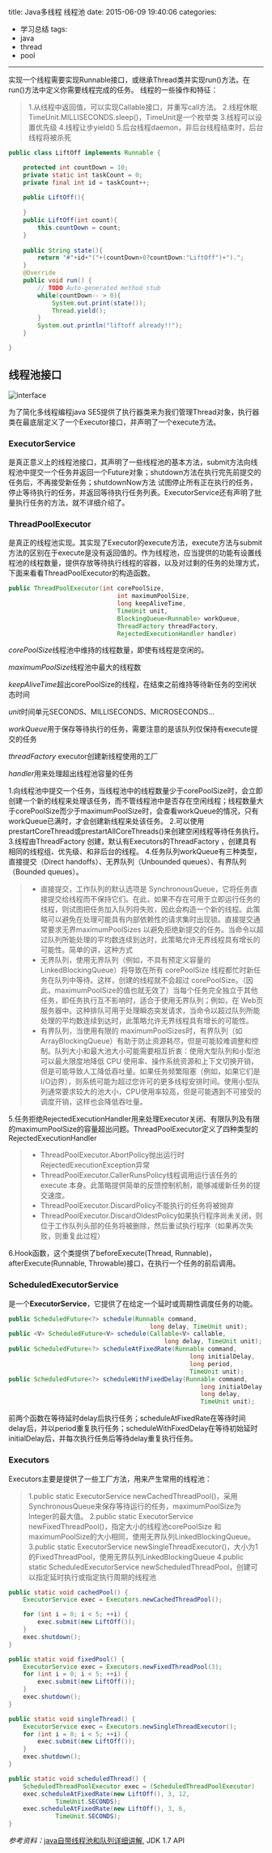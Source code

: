 title: Java多线程 线程池
date: 2015-06-09 19:40:06
categories:
- 学习总结
tags:
- java
- thread
- pool
---

实现一个线程需要实现Runnable接口，或继承Thread类并实现run()方法。在run()方法中定义你需要线程完成的任务。
线程的一些操作和特征：

> 1.从线程中返回值，可以实现Callable接口，并重写call方法。
2.线程休眠TimeUnit.MILLISECONDS.sleep()，TimeUnit是一个枚举类
3.线程可以设置优先级
4.线程让步yield()
5.后台线程daemon，非后台线程结束时，后台线程将被杀死

<!-- more -->

```java
public class LiftOff implements Runnable {

    protected int countDown = 10;
    private static int taskCount = 0;
    private final int id = taskCount++;
    
    public LiftOff(){
        
    }
    public LiftOff(int count){
        this.countDown = count;
    }
    
    public String state(){
        return "#"+id+"("+(countDown>0?countDown:"LiftOff")+").";
    }
    @Override
    public void run() {
        // TODO Auto-generated method stub
        while(countDown-- > 0){
            System.out.print(state());
            Thread.yield();
        }
        System.out.println("liftoff already!!");
    }

}
```
## 线程池接口
![interface](../img/thread/interface.jpg)

为了简化多线程编程java SE5提供了执行器类来为我们管理Thread对象，执行器类在最底层定义了一个Executor接口，并声明了一个execute方法。

### ExecutorService
是真正意义上的线程池接口，其声明了一些线程池的基本方法，submit方法向线程池中提交一个任务并返回一个Future对象；shutdown方法在执行完先前提交的任务后，不再接受新任务；shutdownNow方法 试图停止所有正在执行的任务，停止等待执行的任务，并返回等待执行任务列表。ExecutorService还有声明了批量执行任务的方法，就不详细介绍了。

### ThreadPoolExecutor
是真正的线程池实现。其实现了Executor的execute方法，execute方法与submit方法的区别在于execute是没有返回值的。作为线程池，应当提供的功能有设置线程池的线程数量，提供存放等待执行线程的容器，以及对过剩的任务的处理方式，下面来看看ThreadPoolExecutor的构造函数。
```java
public ThreadPoolExecutor(int corePoolSize,
                              int maximumPoolSize,
                              long keepAliveTime,
                              TimeUnit unit,
                              BlockingQueue<Runnable> workQueue,
                              ThreadFactory threadFactory,
                              RejectedExecutionHandler handler)
```

*corePoolSize*线程池中维持的线程数量，即使有线程是空闲的。

*maximumPoolSize*线程池中最大的线程数

*keepAliveTime*超出corePoolSize的线程，在结束之前维持等待新任务的空闲状态时间

*unit*时间单元SECONDS、MILLISECONDS、MICROSECONDS…

*workQueue*用于保存等待执行的任务，需要注意的是该队列仅保持有execute提交的任务

*threadFactory* executor创建新线程使用的工厂

*handler*用来处理超出线程池容量的任务

1.向线程池中提交一个任务，当线程池中的线程数量少于corePoolSize时，会立即创建一个新的线程来处理该任务，而不管线程池中是否存在空闲线程；线程数量大于corePoolSize而少于maximumPoolSize时，会查看workQueue的情况，只有workQueue已满时，才会创建新线程来处该任务。
2.可以使用prestartCoreThread或prestartAllCoreThreads()来创建空闲线程等待任务执行。
3.线程由ThreadFactory 创建，默认有Executors的ThreadFactory ，创建具有相同的线程组、优先级、和非后台的线程。
4.任务队列workQueue有三种类型，直接提交（Direct handoffs）、无界队列（Unbounded queues）、有界队列（Bounded queues）。

> - 直接提交，工作队列的默认选项是 SynchronousQueue，它将任务直接提交给线程而不保持它们。在此，如果不存在可用于立即运行任务的线程，则试图把任务加入队列将失败，因此会构造一个新的线程。此策略可以避免在处理可能具有内部依赖性的请求集时出现锁。直接提交通常要求无界maximumPoolSizes 以避免拒绝新提交的任务。当命令以超过队列所能处理的平均数连续到达时，此策略允许无界线程具有增长的可能性。简单的讲，这种方式
> - 无界队列，使用无界队列（例如，不具有预定义容量的 LinkedBlockingQueue）将导致在所有 corePoolSize 线程都忙时新任务在队列中等待。这样，创建的线程就不会超过 corePoolSize。（因此，maximumPoolSize的值也就无效了）当每个任务完全独立于其他任务，即任务执行互不影响时，适合于使用无界队列；例如，在 Web页服务器中。这种排队可用于处理瞬态突发请求，当命令以超过队列所能处理的平均数连续到达时，此策略允许无界线程具有增长的可能性。
> - 有界队列，当使用有限的 maximumPoolSizes时，有界队列（如 ArrayBlockingQueue）有助于防止资源耗尽，但是可能较难调整和控制。队列大小和最大池大小可能需要相互折衷：使用大型队列和小型池可以最大限度地降低 CPU 使用率、操作系统资源和上下文切换开销，但是可能导致人工降低吞吐量。如果任务频繁阻塞（例如，如果它们是 I/O边界），则系统可能为超过您许可的更多线程安排时间。使用小型队列通常要求较大的池大小，CPU使用率较高，但是可能遇到不可接受的调度开销，这样也会降低吞吐量。

5.任务拒绝RejectedExecutionHandler用来处理Executor关闭、有限队列及有限的maximumPoolSize的容量超出问题。ThreadPoolExecutor定义了四种类型的RejectedExecutionHandler
> - ThreadPoolExecutor.AbortPolicy抛出运行时RejectedExecutionException异常
> - ThreadPoolExecutor.CallerRunsPolicy线程调用运行该任务的 execute 本身。此策略提供简单的反馈控制机制，能够减缓新任务的提交速度。
> - ThreadPoolExecutor.DiscardPolicy不能执行的任务将被抛弃
> - ThreadPoolExecutor.DiscardOldestPolicy如果执行程序尚未关闭，则位于工作队列头部的任务将被删除，然后重试执行程序（如果再次失败，则重复此过程）

6.Hook函数，这个类提供了beforeExecute(Thread, Runnable)，afterExecute(Runnable, Throwable)接口，在执行一个任务的前后调用。

### ScheduledExecutorService
是一个**ExecutorService**，它提供了在给定一个延时或周期性调度任务的功能。
```java
public ScheduledFuture<?> schedule(Runnable command,
                                       long delay, TimeUnit unit);
public <V> ScheduledFuture<V> schedule(Callable<V> callable,
                                           long delay, TimeUnit unit);
public ScheduledFuture<?> scheduleAtFixedRate(Runnable command,
                                                  long initialDelay,
                                                  long period,
                                                  TimeUnit unit);
public ScheduledFuture<?> scheduleWithFixedDelay(Runnable command,
                                                     long initialDelay,
                                                     long delay,
                                                     TimeUnit unit);
```

前两个函数在等待延时delay后执行任务；scheduleAtFixedRate在等待时间delay后，并以period重复执行任务；scheduleWithFixedDelay在等待初始延时initialDelay后，并每次执行任务后等待delay重复执行任务。

### Executors
Executors主要是提供了一些工厂方法，用来产生常用的线程池：

> 1.public static ExecutorService newCachedThreadPool()，采用SynchronousQueue来保存等待运行的任务，maximumPoolSize为Integer的最大值。
> 2.public static ExecutorService newFixedThreadPool()，指定大小的线程池corePoolSize 和maximumPoolSize的大小相同，使用无界队列LinkedBlockingQueue。
> 3.public static ExecutorService newSingleThreadExecutor()，大小为1的FixedThreadPool，使用无界队列LinkedBlockingQueue
> 4.public static ScheduledExecutorService newScheduledThreadPool，创建可以指定延时执行或指定执行周期的线程池

```java
public static void cachedPool() {
    ExecutorService exec = Executors.newCachedThreadPool();

    for (int i = 0; i < 5; ++i) {
        exec.submit(new LiftOff());
    }
    exec.shutdown();
}

public static void fixedPool() {
    ExecutorService exec = Executors.newFixedThreadPool(3);
    for (int i = 0; i < 5; ++i) {
        exec.submit(new LiftOff());
    }
    exec.shutdown();
}

public static void singleThread() {
    ExecutorService exec = Executors.newSingleThreadExecutor();
    for (int i = 0; i < 5; ++i) {
        exec.submit(new LiftOff());
    }
    exec.shutdown();
}

public static void scheduledThread() {
    ScheduledThreadPoolExecutor exec = (ScheduledThreadPoolExecutor)                 Executors.newScheduledThreadPool(2);
    exec.scheduleAtFixedRate(new LiftOff(), 3, 12,
             TimeUnit.SECONDS);
    exec.scheduleAtFixedRate(new LiftOff(), 3, 6,
             TimeUnit.SECONDS);
}
```

*参考资料：*[java自带线程池和队列详细讲解](http://blog.csdn.net/sd0902/article/details/8395677), JDK 1.7 API